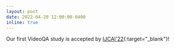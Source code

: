 ```yaml
---
layout: post
date: 2022-04-20 12:00:00-0400
inline: true
---
```


Our first VideoQA study is accepted by [IJCAI'22](https://wangchongyang.ai/publications/){:target="\_blank"}!